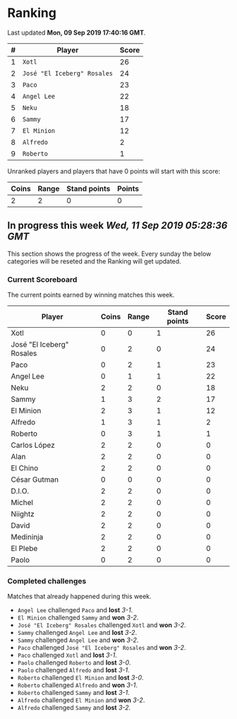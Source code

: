 # Ranking

Last updated **Mon, 09 Sep 2019 17:40:16 GMT**.

|#|Player|Score|
|-|------|-----|
|1|`Xotl`|26|
|2|`José "El Iceberg" Rosales`|24|
|3|`Paco`|23|
|4|`Angel Lee`|22|
|5|`Neku`|18|
|6|`Sammy`|17|
|7|`El Minion`|12|
|8|`Alfredo`|2|
|9|`Roberto`|1|

Unranked players and players that have 0 points will start with this score:

|Coins|Range|Stand points|Points|
|-----|-----|------------|------|
|2|2|0|0|

## In progress this week *Wed, 11 Sep 2019 05:28:36 GMT*
This section shows the progress of the week. Every sunday the below categories will be reseted and the Ranking will get updated.

### Current Scoreboard
The current points earned by winning matches this week.

|Player|Coins|Range|Stand points|Score|
|------|-----|-----|------------|-----|
|Xotl|0|0|1|26|
|José "El Iceberg" Rosales|0|2|0|24|
|Paco|0|2|1|23|
|Angel Lee|0|1|1|22|
|Neku|2|2|0|18|
|Sammy|1|3|2|17|
|El Minion|2|3|1|12|
|Alfredo|1|3|1|2|
|Roberto|0|3|1|1|
|Carlos López|2|2|0|0|
|Alan|2|2|0|0|
|El Chino|2|2|0|0|
|César Gutman|0|0|0|0|
|D.I.O.|2|2|0|0|
|Michel|2|2|0|0|
|Niightz|2|2|0|0|
|David|2|2|0|0|
|Medininja|2|2|0|0|
|El Plebe|2|2|0|0|
|Paolo|0|2|0|0|

### Completed challenges
Matches that already happened during this week.

* `Angel Lee` challenged `Paco` and **lost** *3-1*.
* `El Minion` challenged `Sammy` and **won** *3-2*.
* `José "El Iceberg" Rosales` challenged `Xotl` and **won** *3-2*.
* `Sammy` challenged `Angel Lee` and **lost** *3-2*.
* `Sammy` challenged `Angel Lee` and **won** *3-2*.
* `Paco` challenged `José "El Iceberg" Rosales` and **won** *3-2*.
* `Paco` challenged `Xotl` and **lost** *3-1*.
* `Paolo` challenged `Roberto` and **lost** *3-0*.
* `Paolo` challenged `Alfredo` and **lost** *3-1*.
* `Roberto` challenged `El Minion` and **lost** *3-0*.
* `Roberto` challenged `Alfredo` and **won** *3-1*.
* `Roberto` challenged `Sammy` and **lost** *3-1*.
* `Alfredo` challenged `El Minion` and **won** *3-2*.
* `Alfredo` challenged `Sammy` and **lost** *3-2*.
